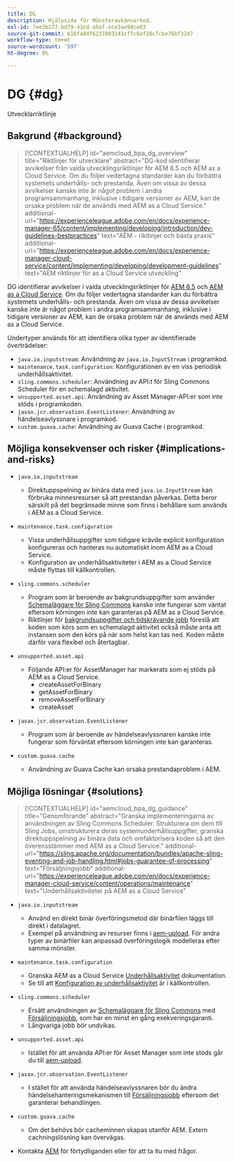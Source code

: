 ```yaml
---
title: DG
description: Hjälpsida för Mönsteravkännarkod.
exl-id: 7ee3b177-bd79-41cd-abaf-ece3ae98ce03
source-git-commit: 616fa84f6237893243cffc8af28c7cbe76bf32d7
workflow-type: tm+mt
source-wordcount: '597'
ht-degree: 0%

---
```


# DG {#dg}

Utvecklarriktlinje

## Bakgrund {#background}

>[!CONTEXTUALHELP]
>id="aemcloud_bpa_dg_overview"
>title="Riktlinjer för utvecklare"
>abstract="DG-kod identifierar avvikelser från valda utvecklingsriktlinjer för AEM 6.5 och AEM as a Cloud Service. Om du följer vedertagna standarder kan du förbättra systemets underhålls- och prestanda. Även om vissa av dessa avvikelser kanske inte är något problem i andra programsammanhang, inklusive i tidigare versioner av AEM, kan de orsaka problem när de används med AEM as a Cloud Service."
>additional-url="https://experienceleague.adobe.com/en/docs/experience-manager-65/content/implementing/developing/introduction/dev-guidelines-bestpractices" text="AEM - riktlinjer och bästa praxis"
>additional-url="https://experienceleague.adobe.com/en/docs/experience-manager-cloud-service/content/implementing/developing/development-guidelines" text="AEM riktlinjer för as a Cloud Service utveckling"


DG identifierar avvikelser i valda utvecklingsriktlinjer för [AEM 6.5](https://experienceleague.adobe.com/en/docs/experience-manager-65/content/implementing/developing/introduction/dev-guidelines-bestpractices) och [AEM as a Cloud Service](https://experienceleague.adobe.com/en/docs/experience-manager-cloud-service/content/implementing/developing/development-guidelines). Om du följer vedertagna standarder kan du förbättra systemets underhålls- och prestanda. Även om vissa av dessa avvikelser kanske inte är något problem i andra programsammanhang, inklusive i tidigare versioner av AEM, kan de orsaka problem när de används med AEM as a Cloud Service.

Undertyper används för att identifiera olika typer av identifierade överträdelser:

* `java.io.inputstream`: Användning av `java.io.InputStream` i programkod.
* `maintenance.task.configuration`: Konfigurationen av en viss periodisk underhållsaktivitet.
* `sling.commons.scheduler`: Användning av API:t för Sling Commons Scheduler för en schemalagd aktivitet.
* `unsupported.asset.api`: Användning av Asset Manager-API:er som inte stöds i programkoden.
* `javax.jcr.observation.EventListener`: Användning av händelseavlyssnare i programkod.
* `custom.guava.cache`: Användning av Guava Cache i programkod.

## Möjliga konsekvenser och risker {#implications-and-risks}

* `java.io.inputstream`
   * Direktuppspelning av binära data med `java.io.InputStream` kan förbruka minnesresurser så att prestandan påverkas. Detta beror särskilt på det begränsade minne som finns i behållare som används i AEM as a Cloud Service.

* `maintenance.task.configuration`
   * Vissa underhållsuppgifter som tidigare krävde explicit konfiguration konfigureras och hanteras nu automatiskt inom AEM as a Cloud Service.
   * Konfiguration av underhållsaktiviteter i AEM as a Cloud Service måste flyttas till källkontrollen.

* `sling.commons.scheduler`
   * Program som är beroende av bakgrundsuppgifter som använder [Schemaläggare för Sling Commons](https://sling.apache.org/documentation/bundles/scheduler-service-commons-scheduler.html) kanske inte fungerar som väntat eftersom körningen inte kan garanteras på AEM as a Cloud Service.
   * Riktlinjer för [bakgrundsuppgifter och tidskrävande jobb](https://experienceleague.adobe.com/en/docs/experience-manager-cloud-service/content/implementing/developing/development-guidelines#background-tasks-and-long-running-jobs) föreslå att koden som körs som en schemalagd aktivitet också måste anta att instansen som den körs på när som helst kan tas ned. Koden måste därför vara flexibel och återtagbar.

* `unsupported.asset.api`
   * Följande API:er för AssetManager har markerats som ej stöds på AEM as a Cloud Service.
      * createAssetForBinary
      * getAssetForBinary
      * removeAssetForBinary
      * createAsset

* `javax.jcr.observation.EventListener`
   * Program som är beroende av händelseavlyssnaren kanske inte fungerar som förväntat eftersom körningen inte kan garanteras.

* `custom.guava.cache`
   * Användning av Guava Cache kan orsaka prestandaproblem i AEM.


## Möjliga lösningar {#solutions}

>[!CONTEXTUALHELP]
>id="aemcloud_bpa_dg_guidance"
>title="Genomförande"
>abstract="Granska implementeringarna av användningen av Sling Commons Scheduler. Strukturera om dem till Sling Jobs, omstrukturera deras systemunderhållsuppgifter, granska direktuppspelning av binära data och omfaktorisera koden så att den överensstämmer med AEM as a Cloud Service."
>additional-url="https://sling.apache.org/documentation/bundles/apache-sling-eventing-and-job-handling.html#jobs-guarantee-of-processing" text="Försäljningsjobb"
>additional-url="https://experienceleague.adobe.com/en/docs/experience-manager-cloud-service/content/operations/maintenance" text="Underhållsaktiviteter på AEM as a Cloud Service"

* `java.io.inputstream`
   * Använd en direkt binär överföringsmetod där binärfilen läggs till direkt i datalagret.
   * Exempel på användning av resurser finns i [aem-upload](https://github.com/adobe/aem-upload). För andra typer av binärfiler kan anpassad överföringslogik modelleras efter samma mönster.

* `maintenance.task.configuration`
   * Granska AEM as a Cloud Service [Underhållsaktivitet](https://experienceleague.adobe.com/en/docs/experience-manager-cloud-service/content/operations/maintenance) dokumentation.
   * Se till att [Konfiguration av underhållsaktivitet](https://experienceleague.adobe.com/en/docs/experience-manager-cloud-service/content/implementing/deploying/overview#maintenance-tasks-configuration-in-source-control) är i källkontrollen.

* `sling.commons.scheduler`
   * Ersätt användningen av [Schemaläggare för Sling Commons](https://sling.apache.org/documentation/bundles/scheduler-service-commons-scheduler.html) med [Försäljningsjobb](https://sling.apache.org/documentation/bundles/apache-sling-eventing-and-job-handling.html#jobs-guarantee-of-processing), som har en minst en gång exekveringsgaranti.
   * Långvariga jobb bör undvikas.

* `unsupported.asset.api`
   * Istället för att använda API:er för Asset Manager som inte stöds går du till [aem-upload](https://github.com/adobe/aem-upload).

* `javax.jcr.observation.EventListener`
   * I stället för att använda händelseavlyssnaren bör du ändra händelsehanteringsmekanismen till [Försäljningsjobb](https://sling.apache.org/documentation/bundles/apache-sling-eventing-and-job-handling.html#jobs-guarantee-of-processing) eftersom det garanterar behandlingen.

* `custom.guava.cache`
   * Om det behövs bör cacheminnen skapas utanför AEM. Extern cachningslösning kan övervägas.
* Kontakta [AEM](https://helpx.adobe.com/enterprise/using/support-for-experience-cloud.html) för förtydliganden eller för att ta itu med frågor.
